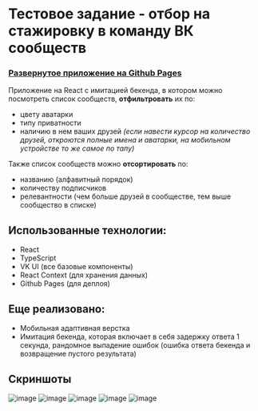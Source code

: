 # Тестовое задание - отбор на стажировку в команду ВК сообществ

### [Развернутое приложение на Github Pages](https://iwishyoujoy.github.io/vk-groups/)

Приложение на React с имитацией бекенда, в котором можно посмотреть список сообществ, **отфильтровать** их по:
- цвету аватарки
- типу приватности
- наличию в нем ваших друзей *(если навести курсор на количество друзей, откроются полные имена и аватарки, на мобильном устройстве то же самое по тапу)*

Также список сообществ можно **отсортировать** по:
- названию (алфавитный порядок)
- количеству подписчиков
- релевантности (чем больше друзей в сообществе, тем выше сообщество в списке)

## Использованные технологии:
- React
- TypeScript
- VK UI (все базовые компоненты)
- React Context (для хранения данных)
- Github Pages (для деплоя)

## Еще реализовано:
- Мобильная адаптивная верстка
- Имитация бекенда, которая включает в себя задержку ответа 1 секунда, рандомное выпадение ошибок (ошибка ответа бекенда и возвращение пустого результата)

## Скриншоты
![image](https://github.com/iwishyoujoy/vk-groups/assets/92114723/7dc1ca72-eaff-49c0-9103-4e734eeded76)
![image](https://github.com/iwishyoujoy/vk-groups/assets/92114723/d153c6f1-6245-4dce-837f-054ae53c1305)
![image](https://github.com/iwishyoujoy/vk-groups/assets/92114723/8c89bb5b-660f-4d62-9861-29767c358f2f)
![image](https://github.com/iwishyoujoy/vk-groups/assets/92114723/aff1b5d7-7fe0-4c76-afd4-5579c11317ab)
![image](https://github.com/iwishyoujoy/vk-groups/assets/92114723/0ae42853-b439-4035-830b-450349e7bbbf)
